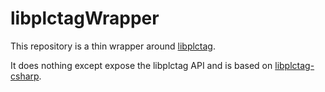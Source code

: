 ﻿# libplctagWrapper

This repository is a thin wrapper around [libplctag](https://github.com/timyhac/libplctagWrapper).

It does nothing except expose the libplctag API and is based on [libplctag-csharp](https://github.com/mesta1/libplctag-csharp).